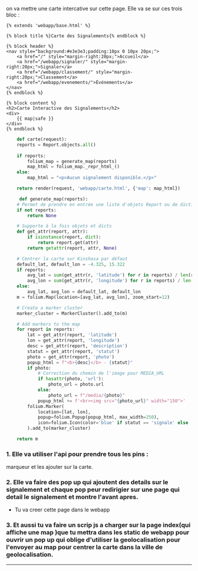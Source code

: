 on va mettre une carte intercative sur cette page. Elle va se  sur ces trois bloc : 
```django
{% extends 'webapp/base.html' %}

{% block title %}Carte des Signalements{% endblock %}

{% block header %}
<nav style="background:#e3e3e3;padding:10px 0 10px 20px;">
    <a href="/" style="margin-right:20px;">Accueil</a>
    <a href="/webapp/signaler/" style="margin-right:20px;">Signaler</a>
    <a href="/webapp/classement/" style="margin-right:20px;">Classement</a>
    <a href="/webapp/evenements/">Événements</a>
</nav>
{% endblock %}

{% block content %}
<h2>Carte Interactive des Signalements</h2>
<div>
    {{ map|safe }}
</div>
{% endblock %}

```

```python
    def carte(request):
    reports = Report.objects.all()
    
    if reports:
        folium_map = generate_map(reports)
        map_html = folium_map._repr_html_()
    else:
        map_html = "<p>Aucun signalement disponible.</p>"

    return render(request, 'webapp/carte.html', {'map': map_html})
```
```python 
     def generate_map(reports):
    # Permet de prendre en entrée une liste d'objets Report ou de dictionnaires
    if not reports:
        return None

    # Supporte à la fois objets et dicts
    def get_attr(report, attr):
        if isinstance(report, dict):
            return report.get(attr)
        return getattr(report, attr, None)

    # Centrer la carte sur Kinshasa par défaut
    default_lat, default_lon = -4.325, 15.322
    if reports:
        avg_lat = sum(get_attr(r, 'latitude') for r in reports) / len(reports)
        avg_lon = sum(get_attr(r, 'longitude') for r in reports) / len(reports)
    else:
        avg_lat, avg_lon = default_lat, default_lon
    m = folium.Map(location=[avg_lat, avg_lon], zoom_start=12)

    # Create a marker cluster
    marker_cluster = MarkerCluster().add_to(m)

    # Add markers to the map
    for report in reports:
        lat = get_attr(report, 'latitude')
        lon = get_attr(report, 'longitude')
        desc = get_attr(report, 'description')
        statut = get_attr(report, 'statut')
        photo = get_attr(report, 'photo')
        popup_html = f"<b>{desc}</b> - {statut}"
        if photo:
            # Correction du chemin de l'image pour MEDIA_URL
            if hasattr(photo, 'url'):
                photo_url = photo.url
            else:
                photo_url = f"/media/{photo}"
            popup_html += f'<br><img src="{photo_url}" width="150">'
        folium.Marker(
            location=[lat, lon],
            popup=folium.Popup(popup_html, max_width=250),
            icon=folium.Icon(color='blue' if statut == 'signale' else 'red')
        ).add_to(marker_cluster)

    return m  

```

### 1. Elle va utiliser l'api pour prendre tous les pins :
 marqueur et les ajouter sur la carte.
 
### 2. Elle va faire des pop up qui ajoutent des details sur le signalement et chaque pop peur redirigier sur une page qui detail le signalement et montre l'avant apres.
 -  Tu va creer cette page dans le webapp 
### 3. Et aussi tu va faire un scrip js  a charger sur la page index(qui affiche une map )que tu mettra dans les static de webapp pour ouvrir un pop up qui oblige d'utiliser la geolocalisation pour l'envoyer au map pour centrer la carte dans la ville de geolocalisation.


___

